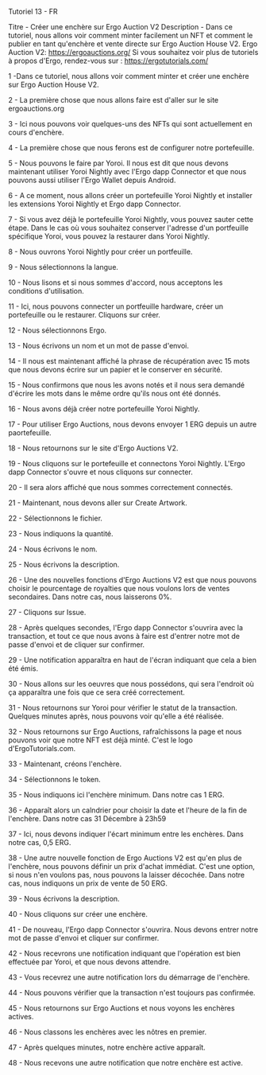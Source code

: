 Tutoriel 13 - FR

Titre - Créer une enchère sur Ergo Auction V2 Description - Dans ce tutoriel, nous allons voir comment minter facilement un NFT et comment le publier en tant qu'enchère et vente directe sur Ergo Auction House V2. Ergo Auction V2: https://ergoauctions.org/  Si vous souhaitez voir plus de tutoriels à propos d'Ergo, rendez-vous sur : https://ergotutorials.com/

1 -Dans ce tutoriel, nous allons voir comment minter et créer une enchère sur Ergo Auction House V2.

2 - La première chose que nous allons faire est d'aller sur le site ergoauctions.org

3 - Ici nous pouvons voir quelques-uns des NFTs qui sont actuellement en cours d'enchère.

4 - La première chose que nous ferons est de configurer notre portefeuille.

5 - Nous pouvons le faire par Yoroi. Il nous est dit que nous devons maintenant utiliser Yoroi Nightly avec l'Ergo dapp Connector et que nous pouvons aussi utiliser l'Ergo Wallet depuis Android.

6 - A ce moment, nous allons créer un portefeuille Yoroi Nightly et installer les extensions Yoroi Nightly et Ergo dapp Connector.

7 - Si vous avez déjà le portefeuille Yoroi Nightly, vous pouvez sauter cette étape. Dans le cas où vous souhaitez conserver l'adresse d'un portfeuille spécifique Yoroi, vous pouvez la restaurer dans Yoroi Nightly.

8 - Nous ouvrons Yoroi Nightly pour créer un portfeuille.

9 - Nous sélectionnons la langue.

10 - Nous lisons et si nous sommes d'accord, nous acceptons les conditions d'utilisation.

11 - Ici, nous pouvons connecter un portfeuille hardware, créer un portefeuille ou le restaurer. Cliquons sur créer.

12 - Nous sélectionnons Ergo.

13 - Nous écrivons un nom et un mot de passe d'envoi.

14 - Il nous est maintenant affiché la phrase de récupération avec 15 mots que nous devons écrire sur un papier et le conserver en sécurité.

15 - Nous confirmons que nous les avons notés et il nous sera demandé d'écrire les mots dans le même ordre qu'ils nous ont été donnés.

16 - Nous avons déjà créer notre portefeuille Yoroi Nightly.

17 - Pour utiliser Ergo Auctions, nous devons envoyer 1 ERG depuis un autre paortefeuille.

18 - Nous retournons sur le site d'Ergo Auctions V2.

19 - Nous cliquons sur le portefeuille et connectons Yoroi Nightly. L'Ergo dapp Connector s'ouvre et nous cliquons sur connecter.

20 - Il sera alors affiché que nous sommes correctement connectés.

21 - Maintenant, nous devons aller sur Create Artwork.

22 - Sélectionnons le fichier.

23 - Nous indiquons la quantité.

24 - Nous écrivons le nom.

25 - Nous écrivons la description.

26 - Une des nouvelles fonctions d'Ergo Auctions V2 est que nous pouvons choisir le pourcentage de royalties que nous voulons lors de ventes secondaires. Dans notre cas, nous laisserons 0%.

27 - Cliquons sur Issue.

28 - Après quelques secondes, l'Ergo dapp Connector s'ouvrira avec la transaction, et tout ce que nous avons à faire est d'entrer notre mot de passe d'envoi et de cliquer sur confirmer.

29 - Une notification apparaîtra en haut de l'écran indiquant que cela a bien été émis.

30 - Nous allons sur les oeuvres que nous possédons, qui sera l'endroit où ça apparaîtra une fois que ce sera créé correctement.

31 - Nous retournons sur Yoroi pour vérifier le statut de la transaction. Quelques minutes après, nous pouvons voir qu'elle a été réalisée.

32 - Nous retournons sur Ergo Auctions, rafraîchissons la page et nous pouvons voir que notre NFT est déjà minté. C'est le logo d'ErgoTutorials.com.

33 - Maintenant, créons l'enchère.

34 - Sélectionnons le token.

35 - Nous indiquons ici l'enchère minimum. Dans notre cas 1 ERG.

36 - Apparaît alors un calndrier pour choisir la date et l'heure de la fin de l'enchère. Dans notre cas 31 Décembre à 23h59

37 - Ici, nous devons indiquer l'écart minimum entre les enchères. Dans notre cas, 0,5 ERG.

38 - Une autre nouvelle fonction de Ergo Auctions V2 est qu'en plus de l'enchère, nous pouvons définir un prix d'achat immédiat. C'est une option, si nous n'en voulons pas, nous pouvons la laisser décochée. Dans notre cas, nous indiquons un prix de vente de 50 ERG.

39 - Nous écrivons la description.

40 - Nous cliquons sur créer une enchère.

41 - De nouveau, l'Ergo dapp Connector s'ouvrira. Nous devons entrer notre mot de passe d'envoi et cliquer sur confirmer.

42 - Nous recevrons une notification indiquant que l'opération est bien effectuée par Yoroi, et que nous devons attendre.

43 - Vous recevrez une autre notification lors du démarrage de l'enchère.

44 - Nous pouvons vérifier que la transaction n'est toujours pas confirmée.

45 - Nous retournons sur Ergo Auctions et nous voyons les enchères actives.

46 - Nous classons les enchères avec les nôtres en premier.

47 - Après quelques minutes, notre enchère active apparaît.

48 - Nous recevons une autre notification que notre enchère est active.
